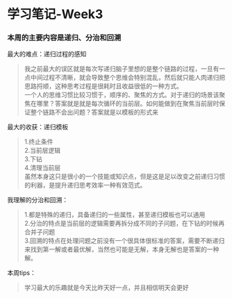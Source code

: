 # 学习笔记-Week3
### 本周的主要内容是递归、分治和回溯  
最大的难点：递归过程的感知  
> 我之前最大的误区就是每次写递归脑子里想的是整个链路的过程，一旦有一点中间过程不清晰，就会导致整个思维会特别混乱，然后就只能人肉递归把思路捋顺，这种思考过程是很耗时且收益很低的一种方式。   
> 一个人的思维习惯比较习惯于，顺序的、聚焦的方式。对于递归的场景该聚焦在哪里？答案就是就是每次循环的当前层。如何能做到在聚焦当前层时保证整个链路不会出问题？答案就是以模板的形式来  


最大的收获：递归模板
> 1.终止条件  
2.当前层逻辑  
3.下钻  
4.清理当前层  
虽然本身这只是很小的一个技能或知识点，但是这是足以改变之前递归习惯的利器，是提升递归思考效率一种有效范式。  


我理解的分治和回溯：
> 1.都是特殊的递归，具备递归的一些属性，甚至递归模板也可以通用  
2.分治的特点是当前层的逻辑需要再拆分成不同的子问题，在下钻的时候再合并子问题  
3.回溯的特点在处理问题之前没有一个很具体很标准的答案，需要不断递归来找到第一解或者最优解，当然也可能是无解，本身无解也是答案的一种解。  

本周tips：
> 学习最大的乐趣就是今天比昨天好一点，并且相信明天会更好



